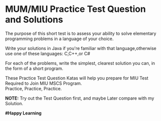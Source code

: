 # MUM/MIU Practice Test Question and Solutions

The purpose of this short test is to assess your ability to solve elementary programming problems in a language of your choice.

Write your solutions in Java if you're familiar with that language,otherwise use one of these languages: C,C++,or C#

For each of the problems, write the simplest, clearest solution you can, in the form of a short program.

These Practice Test Question Katas will help you prepare for MIU Test Required to Join MIU MSCS Program.\
Practice, Practice, Practice.

**NOTE:** Try out the Test Question first, and maybe Later compare with my Solution.

**#Happy Learning**